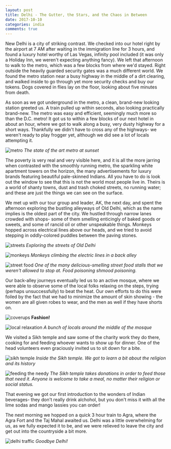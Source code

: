 ```yaml
---
layout: post
title: Delhi - The Gutter, the Stars, and the Chaos in Between
date: 2017-10-10
categories: india
comments: true
---
```


New Delhi is a city of striking contrast.  We checked into our hotel right by the airport at 7 AM after waiting in the immigration line for 3 hours, and found a luxury hotel worthy of Las Vegas, infinity pool included (it was only a Holiday Inn, we weren't expecting anything fancy).  We left that afternoon to walk to the metro, which was a few blocks from where we'd stayed.  Right outside the heavily guarded security gates was a much different world. We found the metro station near a busy highway in the middle of a dirt clearing, and walked inside to go through yet more security checks and buy our tokens.  Dogs covered in flies lay on the floor, looking about five minutes from death.

As soon as we got underground in the metro, a clean, brand-new looking station greeted us.  A train pulled up within seconds, also looking practically brand-new.  The metro was easy and efficient, seemingly much more so than the D.C. metro!  It got us to within a few blocks of our next hotel in about an hour, where we got to walk along a busy, very dusty highway for a short ways.  Thankfully we didn't have to cross any of the highways- we weren't ready to play frogger yet, although we did see a lot of locals attempting it.

![metro](/images/thumbs/india/IMG_20171002_175142.jpg)
*The state of the art metro at sunset*

The poverty is very real and very visible here, and it is all the more jarring when contrasted with the smoothly running metro, the sparkling white apartment towers on the horizon, the many advertisements for luxury brands featuring beautiful pale-skinned Indians.  All you have to do is look out the window to see that this is not the world most people live in.  Theirs is a world of shanty towns, dust and trash choked streets, no running water; and these are just the things we can see on the surface.

We met up with our tour group and leader, AK, the next day, and spent the afternoon exploring the bustling alleyways of Old Delhi, which as the name implies is the oldest part of the city.  We hustled through narrow lanes crowded with shops- some of them smelling enticingly of baked goods or sweets, and some of rancid oil or other unspeakable things.  Monkeys hopped across electrical lines above our heads, and we tried to avoid stepping in oddly-colored puddles between the paving stones.

![streets](/images/thumbs/india/IMG_20171002_143634.jpg)
*Exploring the streets of Old Delhi*

![monkeys](/images/thumbs/india/IMG_20171002_154527.jpg)
*Monkeys climbing the electric lines in a back alley*

![street food](/images/thumbs/IMG_20171002_155828.jpg)
*One of the many delicious-smelling street food stalls that we weren't allowed to stop at.  Food poisoning shmood poisoning.*

Our back-alley journeys eventually led us to an active mosque, where we were able to observe some of the local folks relaxing on the steps, trying (perhaps unsuccessfully) to beat the heat. Our own efforts to do this were foiled by the fact that we had to minimize the amount of skin showing - the women are all given robes to wear, and the men as well if they have shorts on.

![coverups](/images/thumbs/IMG_20171002_150543.jpg)
**Fashion!**

![local relaxation](/images/thumbs/IMG_20171002_150357.jpg)
*A bunch of locals around the middle of the mosque*

We visited a Sikh temple and saw some of the charity work they do there, cooking for and feeding whoever wants to show up for dinner.  One of the head volunteers even graciously invited us to sit down for a bite.

![sikh temple](/images/thumbs/IMG_20171002_164741.jpg)
*Inside the Sikh temple.  We got to learn a bit about the religion and its history*

![feeding the needy](/images/thumbs/IMG_20171002_165901.jpg)
*The Sikh temple takes donations in order to feed those that need it. Anyone is welcome to take a meal, no matter their religion or social status.*

That evening we got our first introduction to the wonders of Indian beverages- they don't really drink alchohol, but you don't miss it with all the lime sodas and mango lassies you can order!

The next morning we hopped on a quick 3 hour train to Agra, where the Agra Fort and the Taj Mahal awaited us.  Delhi was a little overwhelming for us, as we fully expected it to be, and we were relieved to leave the city and get out into the countryside a bit more.

![delhi traffic](/images/thumbs/IMG_20171002_165017.jpg)
*Goodbye Delhi!*